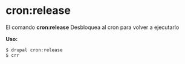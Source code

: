 # cron:release
El comando **cron:release** Desbloquea al cron para volver a ejecutarlo

**Uso:**
```
$ drupal cron:release 
$ crr  
```
